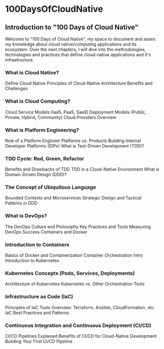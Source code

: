 # 100DaysOfCloudNative

## Introduction to "100 Days of Cloud Native"

Welcome to "100 Days of Cloud Native", my space to document and asses my knowledge about cloud native/computing applications and its ecosystem. Over the next chapters, I will dive into the methodologies, technologies and practices that define cloud-native applications and it's infrastructure.


### What is Cloud Native?

Define Cloud Native
Principles of Cloud-Native Architecture
Benefits and Challenges

### What is Cloud Computing?
Cloud Service Models (IaaS, PaaS, SaaS)
Deployment Models (Public, Private, Hybrid, Community)
Cloud Providers Overview


### What is Platform Engineering?
Role of a Platform Engineer
Platforms vs. Products
Building Internal Developer Platforms (IDPs)
What is Test-Driven Development (TDD)?

### TDD Cycle: Red, Green, Refactor
Benefits and Drawbacks of TDD
TDD in a Cloud-Native Environment
What is Domain-Driven Design (DDD)?

### The Concept of Ubiquitous Language
Bounded Contexts and Microservices
Strategic Design and Tactical Patterns in DDD

### What is DevOps?
The DevOps Culture and Philosophy
Key Practices and Tools
Measuring DevOps Success
Containers and Docker

### Introduction to Containers
Basics of Docker and Containerization
Container Orchestration Intro
Introduction to Kubernetes

### Kubernetes Concepts (Pods, Services, Deployments)
Architecture of Kubernetes
Kubernetes vs. Other Orchestration Tools

### Infrastructure as Code (IaC)
Principles of IaC
Tools Overview: Terraform, Ansible, CloudFormation, etc.
IaC Best Practices and Patterns


### Continuous Integration and Continuous Deployment (CI/CD)
CI/CD Pipelines Explained
Benefits of CI/CD for Cloud-Native Development
Building Your First CI/CD Pipeline

